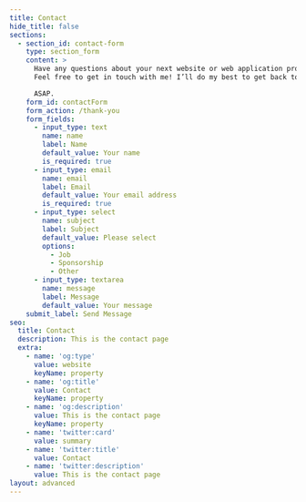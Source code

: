 ```yaml
---
title: Contact
hide_title: false
sections:
  - section_id: contact-form
    type: section_form
    content: >
      Have any questions about your next website or web application project?
      Feel free to get in touch with me! I’ll do my best to get back to you 

      ASAP. 
    form_id: contactForm
    form_action: /thank-you
    form_fields:
      - input_type: text
        name: name
        label: Name
        default_value: Your name
        is_required: true
      - input_type: email
        name: email
        label: Email
        default_value: Your email address
        is_required: true
      - input_type: select
        name: subject
        label: Subject
        default_value: Please select
        options:
          - Job
          - Sponsorship
          - Other
      - input_type: textarea
        name: message
        label: Message
        default_value: Your message
    submit_label: Send Message
seo:
  title: Contact
  description: This is the contact page
  extra:
    - name: 'og:type'
      value: website
      keyName: property
    - name: 'og:title'
      value: Contact
      keyName: property
    - name: 'og:description'
      value: This is the contact page
      keyName: property
    - name: 'twitter:card'
      value: summary
    - name: 'twitter:title'
      value: Contact
    - name: 'twitter:description'
      value: This is the contact page
layout: advanced
---
```

